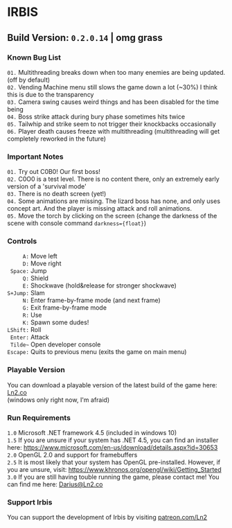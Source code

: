 # IRBIS
## Build Version: `0.2.0.14` | omg grass  


### Known Bug List  
`01.` Multithreading breaks down when too many enemies are being updated. (off by default)  
`02.` Vending Machine menu still slows the game down a lot (~30%) I think this is due to the transparency  
`03.` Camera swing causes weird things and has been disabled for the time being  
`04.` Boss strike attack during bury phase sometimes hits twice  
`05.` Tailwhip and strike seem to not trigger their knockbacks occasionally  
`06.` Player death causes freeze with multithreading (multithreading will get completely reworked in the future)  


### Important Notes  
`01.` Try out C0B0! Our first boss!  
`02.` C0O0 is a test level. There is no content there, only an extremely early version of a 'survival mode'  
`03.` There is no death screen (yet!)  
`04.` Some animations are missing. The lizard boss has none, and only uses concept art. And the player is missing attack and roll animations.  
`05.` Move the torch by clicking on the screen (change the darkness of the scene with console command `darkness={float}`)

### Controls  
`     A:` Move left  
`     D:` Move right  
` Space:` Jump  
`     Q:` Shield  
`     E:` Shockwave (hold&release for stronger shockwave)  
`S+Jump:` Slam  
`     N:` Enter frame-by-frame mode (and next frame)  
`     G:` Exit frame-by-frame mode  
`     R:` Use  
`     K:` Spawn some dudes!  
`LShift:` Roll  
` Enter:` Attack  
` Tilde~` Open developer console  
`Escape:` Quits to previous menu (exits the game on main menu)  


### Playable Version  
You can download a playable version of the latest build of the game here: [Ln2.co](https://Ln2.co/#download)  
(windows only right now, I'm afraid)  


### Run Requirements  
`1.0` Microsoft .NET framework 4.5 (included in windows 10)  
`1.5` If you are unsure if your system has .NET 4.5, you can find an installer here: https://www.microsoft.com/en-us/download/details.aspx?id=30653  
`2.0` OpenGL 2.0 and support for framebuffers  
`2.5` It is most likely that your system has OpenGL pre-installed. However, if you are unsure, visit: https://www.khronos.org/opengl/wiki/Getting_Started  
`3.0` If you are still having touble running the game, please contact me! You can find me here: Darius@Ln2.co  


### Support Irbis
You can support the development of Irbis by visiting [patreon.com/Ln2](https://www.patreon.com/Ln2)  